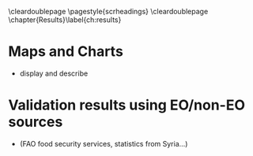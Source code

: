 \cleardoublepage
\pagestyle{scrheadings}
\cleardoublepage
\chapter{Results}\label{ch:results}

# Maps and Charts

- display and describe

# Validation results using EO/non-EO sources

- (FAO food security services, statistics from Syria…)
